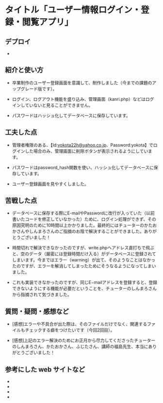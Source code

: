 # タイトル「ユーザー情報ログイン・登録・閲覧アプリ」

## デプロイ

  - 
 
## 紹介と使い方

  - 卒業制作のユーザー登録画面を意識して、制作しました（今までの課題のアップグレード版です）。

  - ログイン、ログアウト機能を盛り込み、管理画面（kanri.php）などはログインしていないと見ることができません。

  - パスワードはハッシュ化してデータベースに保存しています。

## 工夫した点

  - 管理者権限のある、【Id:yokota22h@yahoo.co.jp、Password:yokota】でログインした場合のみ、管理画面に削除ボタンが表示されるようにしています。 

  - パスワードはpassword_hash関数を使い、ハッシュ化してデータベースに保存しています。

  - ユーザー登録画面を見やすくしました。

## 苦戦した点

  - データベースに保存する際にE-mailやPasswordに改行が入っていた（以前書いたコードを修正していなかった）ために、ログイン処理ができず、その原因究明のために10時間以上かかりました。最終的にはチューターのかたおかさんやしんまろさんのご指摘のお陰で解決することができました。ありがとうございました！

  - 時間切れで解決できなかったのですが、write.phpへアドレス直打ちで飛ぶと、空のデータ（厳密には登録時間だけ入る）がデータベースに登録されてしまいます。今まではエラー（warning）が出て、そのようなことはなかったのですが、エラーを解消してしまったためにそうなるようになってしまいました。

  - これも実装できなかったのですが、同じE−mailアドレスを登録すると、登録できないようにする機能が必要だということを、チューターのしんまろさんから指摘されて気づきました。

## 質問・疑問・感想など

  - [感想]エラーや不具合が出た際は、そのファイルだけでなく、関連するファイルもチェックする癖をつけたいです（今回2回目）。

  - [感想]上記のエラー解決のためにお正月から尽力してくださったチューターのしんまろさん、かたおかさん、ふじたさん、講師の福島先生、本当にありがとうございました！

## 参考にした web サイトなど

  - 
  -

  - 
  - 
